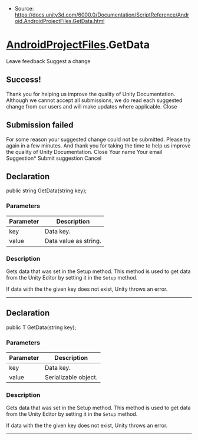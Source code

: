 * Source: https://docs.unity3d.com/6000.0/Documentation/ScriptReference/Android.AndroidProjectFiles.GetData.html

#  [AndroidProjectFiles](https://docs.unity3d.com/6000.0/Documentation/ScriptReference/Android.AndroidProjectFiles.html).GetData
Leave feedback
Suggest a change
## Success!
Thank you for helping us improve the quality of Unity Documentation. Although we cannot accept all submissions, we do read each suggested change from our users and will make updates where applicable.
Close
## Submission failed
For some reason your suggested change could not be submitted. Please <a>try again</a> in a few minutes. And thank you for taking the time to help us improve the quality of Unity Documentation.
Close
Your name Your email Suggestion* Submit suggestion
Cancel
## Declaration
public string GetData(string key); 
### Parameters
Parameter | Description  
---|---  
key | Data key.  
value | Data value as string.  
### Description
Gets data that was set in the Setup method.
This method is used to get data from the Unity Editor by setting it in the `Setup` method.  
  
If data with the the given key does not exist, Unity throws an error.
* * *
## Declaration
public T GetData(string key); 
### Parameters
Parameter | Description  
---|---  
key | Data key.  
value | Serializable object.  
### Description
Gets data that was set in the Setup method.
This method is used to get data from the Unity Editor by setting it in the `Setup` method.  
  
If data with the the given key does not exist, Unity throws an error.
* * *
